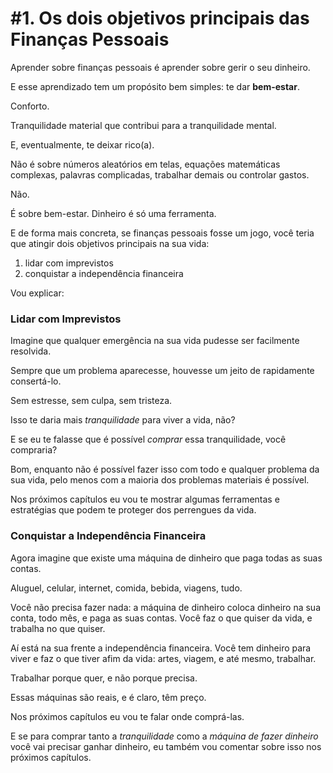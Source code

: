 # #1. Os dois objetivos principais das Finanças Pessoais

Aprender sobre finanças pessoais é aprender sobre gerir o seu dinheiro.

E esse aprendizado tem um propósito bem simples: te dar **bem-estar**.

Conforto.

Tranquilidade material que contribui para a tranquilidade mental.

E, eventualmente, te deixar rico(a).

Não é sobre números aleatórios em telas, equações matemáticas complexas, palavras complicadas, trabalhar demais ou controlar gastos.

Não.

É sobre bem-estar. Dinheiro é só uma ferramenta.

E de forma mais concreta, se finanças pessoais fosse um jogo, você teria que atingir dois objetivos principais na sua vida:

1. lidar com imprevistos
2. conquistar a independência financeira

Vou explicar:

### Lidar com Imprevistos

Imagine que qualquer emergência na sua vida pudesse ser facilmente resolvida.

Sempre que um problema aparecesse, houvesse um jeito de rapidamente consertá-lo.

Sem estresse, sem culpa, sem tristeza.

Isso te daria mais *tranquilidade* para viver a vida, não?

E se eu te falasse que é possível *comprar* essa tranquilidade, você compraria?

Bom, enquanto não é possível fazer isso com todo e qualquer problema da sua vida, pelo menos com a maioria dos problemas materiais é possível.

Nos próximos capítulos eu vou te mostrar algumas ferramentas e estratégias que podem te proteger dos perrengues da vida.

### Conquistar a Independência Financeira

Agora imagine que existe uma máquina de dinheiro que paga todas as suas contas.

Aluguel, celular, internet, comida, bebida, viagens, tudo.

Você não precisa fazer nada: a máquina de dinheiro coloca dinheiro na sua conta, todo mês, e paga as suas contas. Você faz o que quiser da vida, e trabalha no que quiser.

Aí está na sua frente a independência financeira. Você tem dinheiro para viver e faz o que tiver afim da vida: artes, viagem, e até mesmo, trabalhar.

Trabalhar porque quer, e não porque precisa.

Essas máquinas são reais, e é claro, têm preço.

Nos próximos capítulos eu vou te falar onde comprá-las.

E se para comprar tanto a *tranquilidade* como a *máquina de fazer dinheiro* você vai precisar ganhar dinheiro, eu também vou comentar sobre isso nos próximos capítulos.